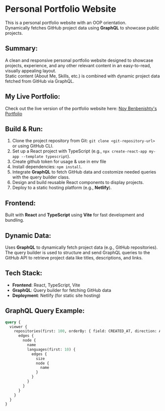 # Personal Portfolio Website

This is a personal portfolio website with an OOP orientation.<br/>
Dynamically fetches GitHub project data using **GraphQL** to showcase public projects.

## Summary:
A clean and responsive personal portfolio website designed to showcase projects, experience, and any other relevant content in an easy-to-read, visually appealing layout.<br/>
Static content (About Me, Skills, etc.) is combined with dynamic project data fetched from GitHub via GraphQL.

## My Live Portfolio:
Check out the live version of the portfolio website here: [Noy Benbenishty's Portfolio](https://noybenbenishty.netlify.app/)

## Build & Run:
1. Clone the project repository from Git: `git clone <git-repository-url>` or using GitHub CLI.
2. Set up a React project with TypeScript (e.g., `npx create-react-app my-app --template typescript`).
3. Create github token for usage & use in env file
4. Install dependencies:  `npm install`.
5. Integrate **GraphQL** to fetch GitHub data and costomize needed queries with the query builder class.
6. Design and build reusable React components to display projects.
7. Deploy to a static hosting platform (e.g., **Netlify**).

## Frontend:
Built with **React** and **TypeScript** using **Vite** for fast development and bundling.

## Dynamic Data:
Uses **GraphQL** to dynamically fetch project data (e.g., GitHub repositories). The query builder is used to structure and send GraphQL queries to the GitHub API to retrieve project data like titles, descriptions, and links.

## Tech Stack:
- **Frontend**: React, TypeScript, Vite
- **GraphQL**: Query builder for fetching GitHub data
- **Deployment**: Netlify (for static site hosting)

## GraphQL Query Example:
```graphql
query {
  viewer {
    repositories(first: 100, orderBy: { field: CREATED_AT, direction: ASC }) {
      edges {
        node {
          name
          languages(first: 10) {
            edges {
              size
              node {
                name
              }
            }
          }
        }
      }
    }
  }
}
